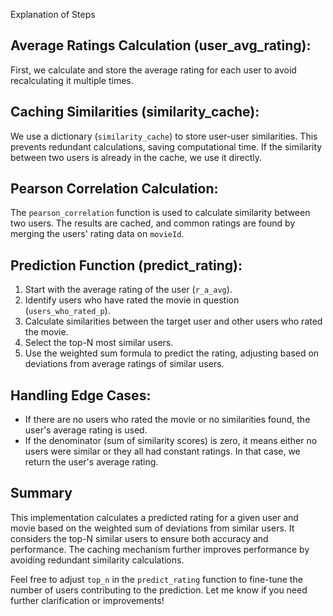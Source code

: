 Explanation of Steps

## Average Ratings Calculation (user_avg_rating):

First, we calculate and store the average rating for each user to avoid recalculating it multiple times.

## Caching Similarities (similarity_cache):

We use a dictionary (`similarity_cache`) to store user-user similarities. This prevents redundant calculations, saving computational time. If the similarity between two users is already in the cache, we use it directly.

## Pearson Correlation Calculation:

The `pearson_correlation` function is used to calculate similarity between two users. The results are cached, and common ratings are found by merging the users' rating data on `movieId`.

## Prediction Function (predict_rating):

1. Start with the average rating of the user (`r_a_avg`).
2. Identify users who have rated the movie in question (`users_who_rated_p`).
3. Calculate similarities between the target user and other users who rated the movie.
4. Select the top-N most similar users.
5. Use the weighted sum formula to predict the rating, adjusting based on deviations from average ratings of similar users.

## Handling Edge Cases:

- If there are no users who rated the movie or no similarities found, the user's average rating is used.
- If the denominator (sum of similarity scores) is zero, it means either no users were similar or they all had constant ratings. In that case, we return the user's average rating.

## Summary

This implementation calculates a predicted rating for a given user and movie based on the weighted sum of deviations from similar users. It considers the top-N similar users to ensure both accuracy and performance. The caching mechanism further improves performance by avoiding redundant similarity calculations.

Feel free to adjust `top_n` in the `predict_rating` function to fine-tune the number of users contributing to the prediction. Let me know if you need further clarification or improvements!
